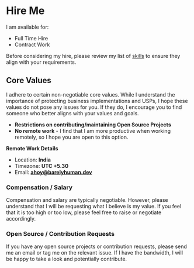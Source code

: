 # Hire Me

I am available for:

- Full Time Hire
- Contract Work

Before considering my hire, please review my list of [skills](/skills) to ensure
they align with your requirements.

## Core Values

I adhere to certain non-negotiable core values. While I understand the
importance of protecting business implementations and USPs, I hope these values
do not pose any issues for you. If they do, I encourage you to find someone who
better aligns with your values and goals.

- **Restrictions on contributing/maintaining Open Source Projects**
- **No remote work** - I find that I am more productive when working remotely,
  so I hope you are open to this option.

**Remote Work Details**

- Location: **India**
- Timezone: **UTC +5.30**
- Email: **<ahoy@barelyhuman.dev>**

### Compensation / Salary

Compensation and salary are typically negotiable. However, please understand
that I will be requesting what I believe is my value. If you feel that it is too
high or too low, please feel free to raise or negotiate accordingly.

### Open Source / Contribution Requests

If you have any open source projects or contribution requests, please send me an
email or tag me on the relevant issue. If I have the bandwidth, I will be happy
to take a look and potentially contribute.
